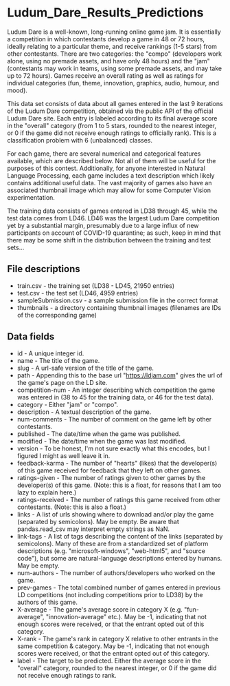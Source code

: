 # Ludum_Dare_Results_Predictions

Ludum Dare is a well-known, long-running online game jam. It is essentially a competition in which contestants develop a game in 48 or 72 hours, ideally relating to a particular theme, and receive rankings (1-5 stars) from other contestants. There are two categories: the "compo" (developers work alone, using no premade assets, and have only 48 hours) and the "jam" (contestants may work in teams, using some premade assets, and may take up to 72 hours). Games receive an overall rating as well as ratings for individual categories (fun, theme, innovation, graphics, audio, humour, and mood).

This data set consists of data about all games entered in the last 9 iterations of the Ludum Dare competition, obtained via the public API of the official Ludum Dare site. Each entry is labeled according to its final average score in the "overall" category (from 1 to 5 stars, rounded to the nearest integer, or 0 if the game did not receive enough ratings to officially rank). This is a classification problem with 6 (unbalanced) classes.

For each game, there are several numerical and categorical features available, which are described below. Not all of them will be useful for the purposes of this contest. Additionally, for anyone interested in Natural Language Processing, each game includes a text description which likely contains additional useful data. The vast majority of games also have an associated thumbnail image which may allow for some Computer Vision experimentation.

The training data consists of games entered in LD38 through 45, while the test data comes from LD46. LD46 was the largest Ludum Dare competition yet by a substantial margin, presumably due to a large influx of new participants on account of COVID-19 quarantine; as such, keep in mind that there may be some shift in the distribution between the training and test sets...

## File descriptions
- train.csv - the training set (LD38 - LD45, 21950 entries)
- test.csv - the test set (LD46, 4959 entries)
- sampleSubmission.csv - a sample submission file in the correct format
- thumbnails - a directory containing thumbnail images (filenames are IDs of the corresponding game)

## Data fields
- id - A unique integer id.
- name - The title of the game.
- slug - A url-safe version of the title of the game.
- path - Appending this to the base url "https://ldjam.com" gives the url of the game's page on the LD site.
- competition-num - An integer describing which competition the game was entered in (38 to 45 for the training data, or 46 for the test data).
- category - Either "jam" or "compo".
- description - A textual description of the game.
- num-comments - The number of comment on the game left by other contestants.
- published - The date/time when the game was published.
- modified - The date/time when the game was last modified.
- version - To be honest, I'm not sure exactly what this encodes, but I figured I might as well leave it in.
- feedback-karma - The number of "hearts" (likes) that the developer(s) of this game received for feedback that they left on other games.
- ratings-given - The number of ratings given to other games by the developer(s) of this game. (Note: this is a float, for reasons that I am too lazy to explain  here.)
- ratings-received - The number of ratings this game received from other contestants. (Note: this is also a float.)
- links - A list of urls showing where to download and/or play the game (separated by semicolons). May be empty. Be aware that pandas.read_csv may interpret empty strings as NaN.
- link-tags - A list of tags describing the content of the links (separated by semicolons). Many of these are from a standardized set of platform descriptions (e.g. "microsoft-windows", "web-html5", and "source code"), but some are natural-language descriptions entered by humans. May be empty.
- num-authors - The number of authors/developers who worked on the game.
- prev-games - The total combined number of games entered in previous LD competitions (not including competitions prior to LD38) by the authors of this game.
- X-average - The game's average score in category X (e.g. "fun-average", "innovation-average" etc.). May be -1, indicating that not enough scores were received, or that the entrant opted out of this category.
- X-rank - The game's rank in category X relative to other entrants in the same competition & category. May be -1, indicating that not enough scores were received, or that the entrant opted out of this category.
- label - The target to be predicted. Either the average score in the "overall" category, rounded to the nearest integer, or 0 if the game did not receive enough ratings to rank.
